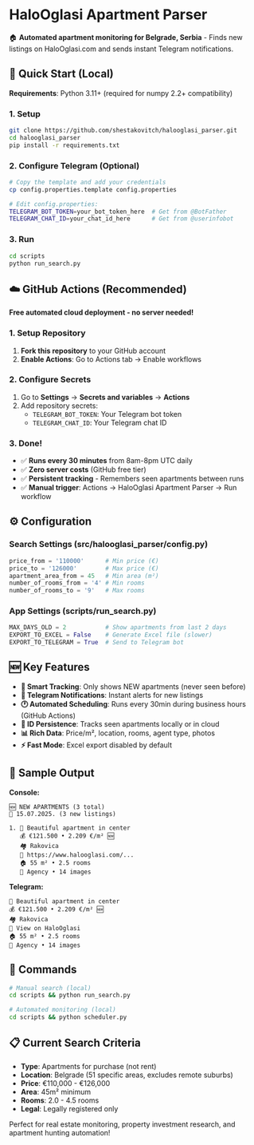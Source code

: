 # HaloOglasi Apartment Parser

🏠 **Automated apartment monitoring for Belgrade, Serbia** - Finds new listings on HaloOglasi.com and sends instant Telegram notifications.

## 🚀 Quick Start (Local)

**Requirements**: Python 3.11+ (required for numpy 2.2+ compatibility)

### 1. Setup
```bash
git clone https://github.com/shestakovitch/halooglasi_parser.git
cd halooglasi_parser
pip install -r requirements.txt
```

### 2. Configure Telegram (Optional)
```bash
# Copy the template and add your credentials
cp config.properties.template config.properties

# Edit config.properties:
TELEGRAM_BOT_TOKEN=your_bot_token_here  # Get from @BotFather
TELEGRAM_CHAT_ID=your_chat_id_here      # Get from @userinfobot
```

### 3. Run
```bash
cd scripts
python run_search.py
```

## ☁️ GitHub Actions (Recommended)

**Free automated cloud deployment - no server needed!**

### 1. Setup Repository
1. **Fork this repository** to your GitHub account
2. **Enable Actions**: Go to Actions tab → Enable workflows

### 2. Configure Secrets
1. Go to **Settings** → **Secrets and variables** → **Actions**
2. Add repository secrets:
   - `TELEGRAM_BOT_TOKEN`: Your Telegram bot token
   - `TELEGRAM_CHAT_ID`: Your Telegram chat ID

### 3. Done!
- ✅ **Runs every 30 minutes** from 8am-8pm UTC daily
- ✅ **Zero server costs** (GitHub free tier)
- ✅ **Persistent tracking** - Remembers seen apartments between runs
- ✅ **Manual trigger**: Actions → HaloOglasi Apartment Parser → Run workflow

## ⚙️ Configuration

### Search Settings (src/halooglasi_parser/config.py)
```python
price_from = '110000'      # Min price (€)
price_to = '126000'        # Max price (€)
apartment_area_from = 45   # Min area (m²)
number_of_rooms_from = '4' # Min rooms
number_of_rooms_to = '9'   # Max rooms
```

### App Settings (scripts/run_search.py)
```python
MAX_DAYS_OLD = 2           # Show apartments from last 2 days
EXPORT_TO_EXCEL = False    # Generate Excel file (slower)
EXPORT_TO_TELEGRAM = True  # Send to Telegram bot
```

## 🆕 Key Features

- **🎯 Smart Tracking**: Only shows NEW apartments (never seen before)
- **📱 Telegram Notifications**: Instant alerts for new listings
- **🕐 Automated Scheduling**: Runs every 30min during business hours (GitHub Actions)
- **💾 ID Persistence**: Tracks seen apartments locally or in cloud
- **📊 Rich Data**: Price/m², location, rooms, agent type, photos
- **⚡ Fast Mode**: Excel export disabled by default

## 📱 Sample Output

**Console:**
```
🆕 NEW APARTMENTS (3 total)
📅 15.07.2025. (3 new listings)

1. 📝 Beautiful apartment in center
   💰 €121.500 • 2.209 €/m² 🆕
   🏘️ Rakovica
   🔗 https://www.halooglasi.com/...
   🏠 55 m² • 2.5 rooms
   👤 Agency • 14 images
```

**Telegram:**
```
📝 Beautiful apartment in center
💰 €121.500 • 2.209 €/m² 🆕
🏘️ Rakovica
🔗 View on HaloOglasi
🏠 55 m² • 2.5 rooms
👤 Agency • 14 images
```

## 🔧 Commands

```bash
# Manual search (local)
cd scripts && python run_search.py

# Automated monitoring (local)
cd scripts && python scheduler.py
```

## 📋 Current Search Criteria

- **Type**: Apartments for purchase (not rent)
- **Location**: Belgrade (51 specific areas, excludes remote suburbs)
- **Price**: €110,000 - €126,000
- **Area**: 45m² minimum
- **Rooms**: 2.0 - 4.5 rooms
- **Legal**: Legally registered only

Perfect for real estate monitoring, property investment research, and apartment hunting automation!

